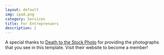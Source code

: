 ```yaml
---
layout: default
img: ipad.png
category: Services
title: For Entreprenuers
description: |
---
```

  A special thanks to [Death to the Stock Photo](http://join.deathtothestockphoto.com/) for providing the photographs that you see in this template.  Visit their website to become a member!